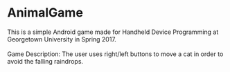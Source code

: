 # AnimalGame
This is a simple Android game made for Handheld Device Programming at Georgetown University in Spring 2017. <br><br>
Game Description: The user uses right/left buttons to move a cat in order to avoid the falling raindrops.

